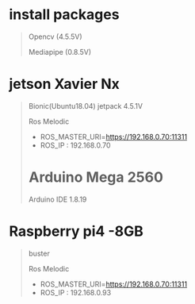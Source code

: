 # install packages
 > Opencv (4.5.5V)
 > 
 > Mediapipe (0.8.5V) 
 > 
 
# jetson Xavier Nx 
> Bionic(Ubuntu18.04) jetpack 4.5.1V
> 
> Ros Melodic
> - ROS_MASTER_URI=https://192.168.0.70:11311
> - ROS_IP : 192.168.0.70
> # Arduino Mega 2560
> Arduino IDE 1.8.19


# Raspberry pi4 -8GB
> buster
> 
> Ros Melodic
> - ROS_MASTER_URI=https://192.168.0.70:11311
> - ROS_IP : 192.168.0.93
